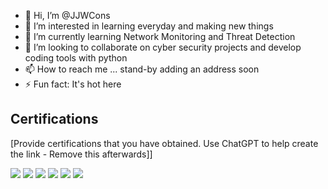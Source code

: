 - 👋 Hi, I’m @JJWCons
- 👀 I’m interested in learning everyday and making new things
- 🌱 I’m currently learning Network Monitoring and Threat Detection
- 💞️ I’m looking to collaborate on cyber security projects and develop coding tools with python
- 📫 How to reach me ... stand-by adding an address soon
- ⚡ Fun fact: It's hot here

<!---
JJWCons/JJWCons is a ✨ special ✨ repository because its `README.md` (this file) appears on your GitHub profile.
You can click the Preview link to take a look at your changes.
--->
## Certifications
[Provide certifications that you have obtained. Use ChatGPT to help create the link - Remove this afterwards]]
<div>
<img src="https://img.shields.io/badge/-Security%2B-FF0000?&style=for-the-badge&logo=CompTIA&logoColor=white" />
<img src="https://img.shields.io/badge/-Network%2B-007ACC?&style=for-the-badge&logo=CompTIA&logoColor=white" />
<img src="https://img.shields.io/badge/-A%2B-4D4D4D?&style=for-the-badge&logo=CompTIA&logoColor=white" />
<img src="https://img.shields.io/badge/-CDSA-006400?&style=for-the-badge&logoColor=white" />
<img src="https://img.shields.io/badge/-CCD-000080?&style=for-the-badge&logoColor=white" />
<img src="https://img.shields.io/badge/-GPEN-2E8B57?&style=for-the-badge&logoColor=white" />
</div>

